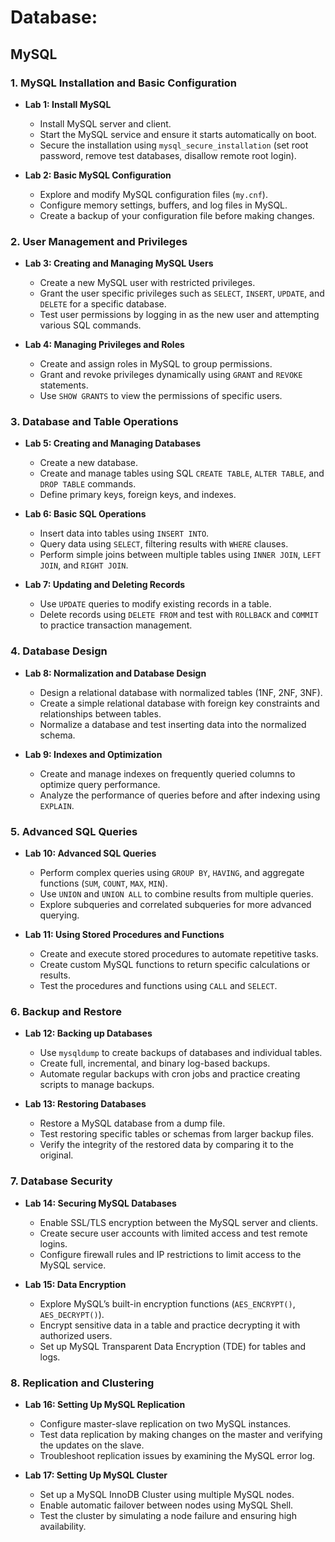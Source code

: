 # **Database:**
## MySQL

### 1. **MySQL Installation and Basic Configuration**
   - **Lab 1: Install MySQL**
     - Install MySQL server and client.
     - Start the MySQL service and ensure it starts automatically on boot.
     - Secure the installation using `mysql_secure_installation` (set root password, remove test databases, disallow remote root login).

   - **Lab 2: Basic MySQL Configuration**
     - Explore and modify MySQL configuration files (`my.cnf`).
     - Configure memory settings, buffers, and log files in MySQL.
     - Create a backup of your configuration file before making changes.

### 2. **User Management and Privileges**
   - **Lab 3: Creating and Managing MySQL Users**
     - Create a new MySQL user with restricted privileges.
     - Grant the user specific privileges such as `SELECT`, `INSERT`, `UPDATE`, and `DELETE` for a specific database.
     - Test user permissions by logging in as the new user and attempting various SQL commands.

   - **Lab 4: Managing Privileges and Roles**
     - Create and assign roles in MySQL to group permissions.
     - Grant and revoke privileges dynamically using `GRANT` and `REVOKE` statements.
     - Use `SHOW GRANTS` to view the permissions of specific users.

### 3. **Database and Table Operations**
   - **Lab 5: Creating and Managing Databases**
     - Create a new database.
     - Create and manage tables using SQL `CREATE TABLE`, `ALTER TABLE`, and `DROP TABLE` commands.
     - Define primary keys, foreign keys, and indexes.

   - **Lab 6: Basic SQL Operations**
     - Insert data into tables using `INSERT INTO`.
     - Query data using `SELECT`, filtering results with `WHERE` clauses.
     - Perform simple joins between multiple tables using `INNER JOIN`, `LEFT JOIN`, and `RIGHT JOIN`.

   - **Lab 7: Updating and Deleting Records**
     - Use `UPDATE` queries to modify existing records in a table.
     - Delete records using `DELETE FROM` and test with `ROLLBACK` and `COMMIT` to practice transaction management.

### 4. **Database Design**
   - **Lab 8: Normalization and Database Design**
     - Design a relational database with normalized tables (1NF, 2NF, 3NF).
     - Create a simple relational database with foreign key constraints and relationships between tables.
     - Normalize a database and test inserting data into the normalized schema.

   - **Lab 9: Indexes and Optimization**
     - Create and manage indexes on frequently queried columns to optimize query performance.
     - Analyze the performance of queries before and after indexing using `EXPLAIN`.

### 5. **Advanced SQL Queries**
   - **Lab 10: Advanced SQL Queries**
     - Perform complex queries using `GROUP BY`, `HAVING`, and aggregate functions (`SUM`, `COUNT`, `MAX`, `MIN`).
     - Use `UNION` and `UNION ALL` to combine results from multiple queries.
     - Explore subqueries and correlated subqueries for more advanced querying.

   - **Lab 11: Using Stored Procedures and Functions**
     - Create and execute stored procedures to automate repetitive tasks.
     - Create custom MySQL functions to return specific calculations or results.
     - Test the procedures and functions using `CALL` and `SELECT`.

### 6. **Backup and Restore**
   - **Lab 12: Backing up Databases**
     - Use `mysqldump` to create backups of databases and individual tables.
     - Create full, incremental, and binary log-based backups.
     - Automate regular backups with cron jobs and practice creating scripts to manage backups.

   - **Lab 13: Restoring Databases**
     - Restore a MySQL database from a dump file.
     - Test restoring specific tables or schemas from larger backup files.
     - Verify the integrity of the restored data by comparing it to the original.

### 7. **Database Security**
   - **Lab 14: Securing MySQL Databases**
     - Enable SSL/TLS encryption between the MySQL server and clients.
     - Create secure user accounts with limited access and test remote logins.
     - Configure firewall rules and IP restrictions to limit access to the MySQL service.

   - **Lab 15: Data Encryption**
     - Explore MySQL’s built-in encryption functions (`AES_ENCRYPT()`, `AES_DECRYPT()`).
     - Encrypt sensitive data in a table and practice decrypting it with authorized users.
     - Set up MySQL Transparent Data Encryption (TDE) for tables and logs.

### 8. **Replication and Clustering**
   - **Lab 16: Setting Up MySQL Replication**
     - Configure master-slave replication on two MySQL instances.
     - Test data replication by making changes on the master and verifying the updates on the slave.
     - Troubleshoot replication issues by examining the MySQL error log.

   - **Lab 17: Setting Up MySQL Cluster**
     - Set up a MySQL InnoDB Cluster using multiple MySQL nodes.
     - Enable automatic failover between nodes using MySQL Shell.
     - Test the cluster by simulating a node failure and ensuring high availability.

